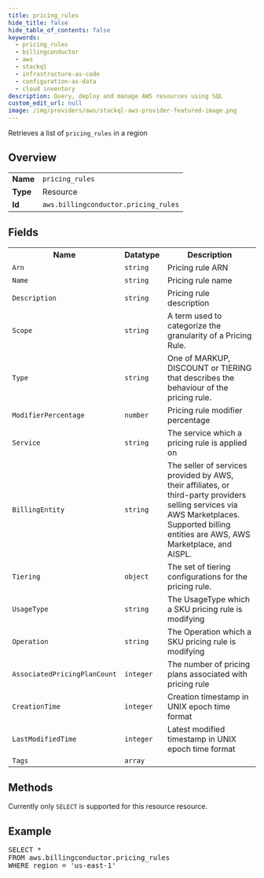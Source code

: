 ```yaml
---
title: pricing_rules
hide_title: false
hide_table_of_contents: false
keywords:
  - pricing_rules
  - billingconductor
  - aws
  - stackql
  - infrastructure-as-code
  - configuration-as-data
  - cloud inventory
description: Query, deploy and manage AWS resources using SQL
custom_edit_url: null
image: /img/providers/aws/stackql-aws-provider-featured-image.png
---
```

Retrieves a list of <code>pricing_rules</code> in a region

## Overview
<table><tbody>
<tr><td><b>Name</b></td><td><code>pricing_rules</code></td></tr>
<tr><td><b>Type</b></td><td>Resource</td></tr>
<tr><td><b>Id</b></td><td><code>aws.billingconductor.pricing_rules</code></td></tr>
</tbody></table>

## Fields
<table><tbody>
<tr><th>Name</th><th>Datatype</th><th>Description</th></tr>
<tr><td><code>Arn</code></td><td><code>string</code></td><td>Pricing rule ARN</td></tr><tr><td><code>Name</code></td><td><code>string</code></td><td>Pricing rule name</td></tr><tr><td><code>Description</code></td><td><code>string</code></td><td>Pricing rule description</td></tr><tr><td><code>Scope</code></td><td><code>string</code></td><td>A term used to categorize the granularity of a Pricing Rule.</td></tr><tr><td><code>Type</code></td><td><code>string</code></td><td>One of MARKUP, DISCOUNT or TIERING that describes the behaviour of the pricing rule.</td></tr><tr><td><code>ModifierPercentage</code></td><td><code>number</code></td><td>Pricing rule modifier percentage</td></tr><tr><td><code>Service</code></td><td><code>string</code></td><td>The service which a pricing rule is applied on</td></tr><tr><td><code>BillingEntity</code></td><td><code>string</code></td><td>The seller of services provided by AWS, their affiliates, or third-party providers selling services via AWS Marketplaces. Supported billing entities are AWS, AWS Marketplace, and AISPL.</td></tr><tr><td><code>Tiering</code></td><td><code>object</code></td><td>The set of tiering configurations for the pricing rule.</td></tr><tr><td><code>UsageType</code></td><td><code>string</code></td><td>The UsageType which a SKU pricing rule is modifying</td></tr><tr><td><code>Operation</code></td><td><code>string</code></td><td>The Operation which a SKU pricing rule is modifying</td></tr><tr><td><code>AssociatedPricingPlanCount</code></td><td><code>integer</code></td><td>The number of pricing plans associated with pricing rule</td></tr><tr><td><code>CreationTime</code></td><td><code>integer</code></td><td>Creation timestamp in UNIX epoch time format</td></tr><tr><td><code>LastModifiedTime</code></td><td><code>integer</code></td><td>Latest modified timestamp in UNIX epoch time format</td></tr><tr><td><code>Tags</code></td><td><code>array</code></td><td></td></tr>
</tbody></table>

## Methods
Currently only <code>SELECT</code> is supported for this resource resource.

## Example
<pre>
SELECT * 
FROM aws.billingconductor.pricing_rules
WHERE region = 'us-east-1'
</pre>
